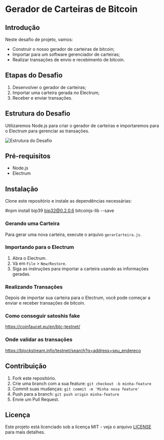 # Gerador de Carteiras de Bitcoin

## Introdução

Neste desafio de projeto, vamos:
- Construir o nosso gerador de carteiras de bitcoin;
- Importar para um software gerenciador de carteiras;
- Realizar transações de envio e recebimento de bitcoin.

## Etapas do Desafio

1. Desenvolver o gerador de carteiras;
2. Importar uma carteira gerada no Electrum;
3. Receber e enviar transações.

## Estrutura do Desafio

Utilizaremos Node.js para criar o gerador de carteiras e importaremos para o Electrum para gerenciar as transações.

![Estrutura do Desafio](./path_to_your_image.png)

## Pré-requisitos

- Node.js
- Electrum

## Instalação

Clone este repositório e instale as dependências necessárias:

#npm install bip39 bip32@0.2.0.6 bitcoinjs-lib --save


### Gerando uma Carteira

Para gerar uma nova carteira, execute o arquivo `gerarCarteira.js`.

### Importando para o Electrum

1. Abra o Electrum.
2. Vá em `File` > `New/Restore`.
3. Siga as instruções para importar a carteira usando as informações geradas.

### Realizando Transações

Depois de importar sua carteira para o Electrum, você pode começar a enviar e receber transações de bitcoin.

### Como conseguir satoshis fake

https://coinfaucet.eu/en/btc-testnet/

### Onde validar as transações

https://blockstream.info/testnet/search?q=address=seu_endereco

## Contribuição

1. Fork este repositório.
2. Crie uma branch com a sua feature: `git checkout -b minha-feature`
3. Commit suas mudanças: `git commit -m 'Minha nova feature'`
4. Push para a branch: `git push origin minha-feature`
5. Envie um Pull Request.

## Licença

Este projeto está licenciado sob a licença MIT - veja o arquivo [LICENSE](LICENSE) para mais detalhes.
